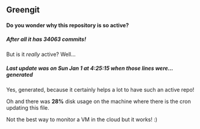 ## Greengit

#### Do you wonder why this repository is so active?

##### After all it has 34063 commits!

But is it *really* active? Well...

##### Last update was on Sun Jan 1 at 4:25:15 when those lines were... generated

Yes, generated, because it certainly helps a lot to have such an active repo!

Oh and there was **28%** disk usage on the machine
where there is the cron updating this file.

Not the best way to monitor a VM in the cloud but it works! :)
